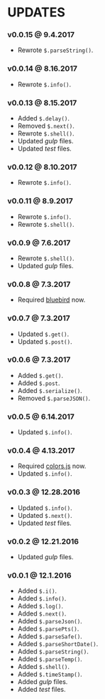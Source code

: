 # UPDATES

### v0.0.15 @ 9.4.2017

- Rewrote `$.parseString()`.

### v0.0.14 @ 8.16.2017

- Rewrote `$.info()`.

### v0.0.13 @ 8.15.2017

- Added `$.delay()`.
- Removed `$.next()`.
- Rewrote `$.shell()`.
- Updated *gulp* files.
- Updated *test* files.

### v0.0.12 @ 8.10.2017

- Rewrote `$.info()`.

### v0.0.11 @ 8.9.2017

- Rewrote `$.info()`.
- Rewrote `$.shell()`.

### v0.0.9 @ 7.6.2017

- Rewrote `$.shell()`.
- Updated *gulp* files.

### v0.0.8 @ 7.3.2017
- Required [bluebird](https://github.com/petkaantonov/bluebird) now.

### v0.0.7 @ 7.3.2017
- Updated `$.get()`.
- Updated `$.post()`.

### v0.0.6 @ 7.3.2017
- Added `$.get()`.
- Added `$.post`.
- Added `$.serialize()`.
- Removed `$.parseJSON()`.

### v0.0.5 @ 6.14.2017
- Updated `$.info()`.

### v0.0.4 @ 4.13.2017

- Required [colors.js](https://github.com/Marak/colors.js) now.
- Updated `$.info()`.

### v0.0.3 @ 12.28.2016

- Updated `$.info()`.
- Updated `$.next()`.
- Updated *test* files.

### v0.0.2 @ 12.21.2016

- Updated *gulp* files.

### v0.0.1 @ 12.1.2016

- Added `$.i()`.
- Added `$.info()`.
- Added `$.log()`.
- Added `$.next()`.
- Added `$.parseJson()`.
- Added `$.parsePts()`.
- Added `$.parseSafe()`.
- Added `$.parseShortDate()`.
- Added `$.parseString()`.
- Added `$.parseTemp()`.
- Added `$.shell()`.
- Added `$.timeStamp()`.
- Added *gulp* files.
- Added *test* files.
